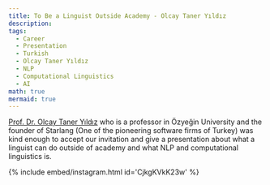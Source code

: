 ```yaml
---
title: To Be a Linguist Outside Academy - Olcay Taner Yıldız
description:
tags:
  - Career
  - Presentation
  - Turkish
  - Olcay Taner Yıldız
  - NLP
  - Computational Linguistics
  - AI
math: true
mermaid: true
---
```

[Prof. Dr. Olcay Taner Yıldız](https://www.linkedin.com/in/olcay-taner-y%C4%B1ld%C4%B1z-4a559168/) who is a professor in Özyeğin University and the founder of Starlang (One of the pioneering software firms of Turkey) was kind enough to accept our invitation and give a presentation about what a linguist can do outside of academy and what NLP and computational linguistics is.

{% include embed/instagram.html id='CjkgKVkK23w' %}